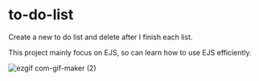 # to-do-list

Create a new to do list and delete after I finish each list.

This project mainly focus on EJS, so can learn how to use EJS efficiently. 


![ezgif com-gif-maker (2)](https://user-images.githubusercontent.com/53587841/105161362-27a3c200-5ac6-11eb-83e7-4fbbdfe385e4.gif)
